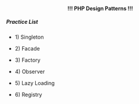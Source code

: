 <h4 align="center"> !!! PHP Design Patterns !!! </h4>

<h5>Practice List</h5>

- <p>1) Singleton</p>
- <p>2) Facade</p>
- <p>3) Factory</p>
- <p>4) Observer</p>
- <p>5) Lazy Loading</p>
- <p>6) Registry</p>
